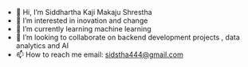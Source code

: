 - 👋 Hi, I’m Siddhartha Kaji Makaju Shrestha 
- 👀 I’m interested in inovation and change
- 🌱 I’m currently learning machine learning
- 💞️ I’m looking to collaborate on backend development projects , data analytics and AI
- 📫 How to reach me email: sidstha444@gmail.com

<!---
Sid-stha7/Sid-stha7 is a ✨ special ✨ repository because its `README.md` (this file) appears on your GitHub profile.
You can click the Preview link to take a look at your changes.
--->
